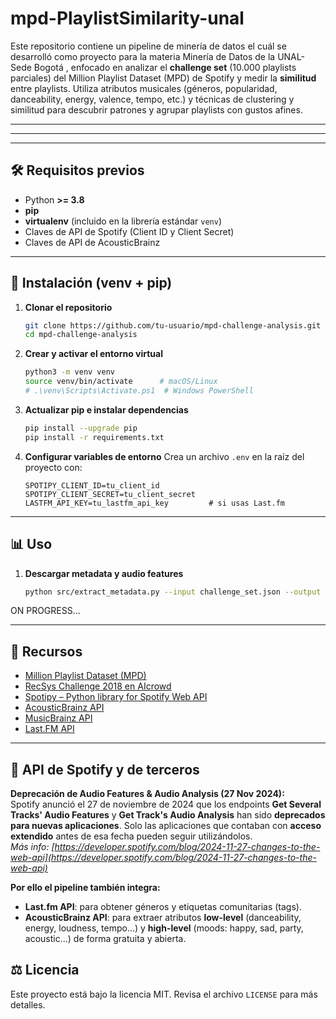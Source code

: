 # mpd-PlaylistSimilarity-unal

Este repositorio contiene un pipeline de minería de datos el cuál se desarrolló como proyecto para la materia Minería de Datos de la UNAL-Sede Bogotá , enfocado en analizar el **challenge set** (10.000 playlists parciales) del Million Playlist Dataset (MPD) de Spotify y medir la **similitud** entre playlists. Utiliza atributos musicales (géneros, popularidad, danceability, energy, valence, tempo, etc.) y técnicas de clustering y similitud para descubrir patrones y agrupar playlists con gustos afines.

---  

---



---

## 🛠️ Requisitos previos

- Python **>= 3.8**
- **pip**
- **virtualenv** (incluido en la librería estándar `venv`)
- Claves de API de Spotify (Client ID y Client Secret)
- Claves de API de AcousticBrainz

---

## 🚀 Instalación (venv + pip)

1. **Clonar el repositorio**
   ```bash
   git clone https://github.com/tu-usuario/mpd-challenge-analysis.git
   cd mpd-challenge-analysis
   ```

2. **Crear y activar el entorno virtual**
   ```bash
   python3 -m venv venv
   source venv/bin/activate      # macOS/Linux
   # .\venv\Scripts\Activate.ps1  # Windows PowerShell
   ```

3. **Actualizar pip e instalar dependencias**
   ```bash
   pip install --upgrade pip
   pip install -r requirements.txt
   ```

4. **Configurar variables de entorno**
   Crea un archivo `.env` en la raíz del proyecto con:
   ```env
   SPOTIPY_CLIENT_ID=tu_client_id
   SPOTIPY_CLIENT_SECRET=tu_client_secret
   LASTFM_API_KEY=tu_lastfm_api_key         # si usas Last.fm
   ```

---

## 📊 Uso

1. **Descargar metadata y audio features**
   ```bash
   python src/extract_metadata.py --input challenge_set.json --output tracks_metadata.csv
   ```
ON PROGRESS...

---

## 🔗 Recursos

- [Million Playlist Dataset (MPD) ](https://www.kaggle.com/datasets/himanshuwagh/spotify-million)
- [RecSys Challenge 2018 en AIcrowd](https://www.aicrowd.com/challenges/spotify-million-playlist-dataset-challenge)
- [Spotipy – Python library for Spotify Web API](https://spotipy.readthedocs.io/)
- [AcousticBrainz API](https://acousticbrainz.org/data)
- [MusicBrainz API](https://musicbrainz.org/doc/MusicBrainz_API)
- [Last.FM API](https://www.last.fm/api)
---
## 📌 API de Spotify y de terceros

**Deprecación de Audio Features & Audio Analysis (27 Nov 2024):**  
Spotify anunció el 27 de noviembre de 2024 que los endpoints **Get Several Tracks' Audio Features** y **Get Track's Audio Analysis** han sido **deprecados para nuevas aplicaciones**. Solo las aplicaciones que contaban con **acceso extendido** antes de esa fecha pueden seguir utilizándolos.  
*Más info: [https://developer.spotify.com/blog/2024-11-27-changes-to-the-web-api](https://developer.spotify.com/blog/2024-11-27-changes-to-the-web-api)*

**Por ello el pipeline también integra:**

- **Last.fm API**: para obtener géneros y etiquetas comunitarias (tags).
- **AcousticBrainz API**: para extraer atributos **low-level** (danceability, energy, loudness, tempo…) y **high-level** (moods: happy, sad, party, acoustic…) de forma gratuita y abierta.


## ⚖️ Licencia

Este proyecto está bajo la licencia MIT. Revisa el archivo `LICENSE` para más detalles.
